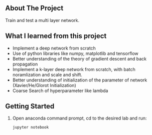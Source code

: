 <!-- ABOUT THE PROJECT -->
## About The Project

Train and test a multi layer network.

## What I learned from this project
* Implement a deep network from scratch
* Use of python libraries like numpy, matplotlib and tensorflow
* Better understanding of the theory of gradient descent and back propagation
* Implement a k-layer deep network from scratch, with batch noramlization and scale and shift.
* Better understanding of initialization of the parameter of network (Xavier/He/Glorot Initialization)
* Coarse Search of hyperparameter like lambda

<!-- GETTING STARTED -->
## Getting Started

1. Open anaconda command prompt, cd to the desired lab and run:
   ```sh
   jupyter notebook
   ```

